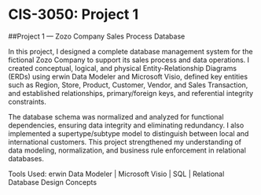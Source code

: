 # CIS-3050: Project 1

##Project 1 — Zozo Company Sales Process Database


In this project, I designed a complete database management system for the fictional Zozo Company to support its sales process and data operations. I created conceptual, logical, and physical Entity-Relationship Diagrams (ERDs) using erwin Data Modeler and Microsoft Visio, defined key entities such as Region, Store, Product, Customer, Vendor, and Sales Transaction, and established relationships, primary/foreign keys, and referential integrity constraints.

The database schema was normalized and analyzed for functional dependencies, ensuring data integrity and eliminating redundancy. I also implemented a supertype/subtype model to distinguish between local and international customers. This project strengthened my understanding of data modeling, normalization, and business rule enforcement in relational databases.

Tools Used: erwin Data Modeler | Microsoft Visio | SQL | Relational Database Design Concepts
